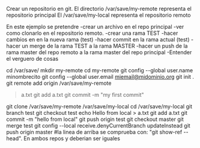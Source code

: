 Crear un repositorio en git.
El directorio /var/save/my-remote representa el repositorio principal
El /var/save/my-local representa el repositorio remoto

En este ejemplo se pretendre 
-crear un archivo en el repo principal
-ver como clonarlo en el repositorio remoto.
-crear una rama TEST
-hacer cambios en en la nueva rama (test)
-hacer commit en la rama actual (test)
-hacer un merge de la rama TEST a la rama MASTER
-hacer un push de la rama master del repo remoto a la rama master del repo principal
-Entender el verguero de cosas

cd /var/save/
mkdir my-remote
cd my-remote
git config --global user.name minombrecito
git config --global user.email miemail@midominio.org
git init .
git remote add origin /var/save/my-remote
> a.txt
git add a.txt
git commit -m "my first commit"


git clone /var/save/my-remote /var/save/my-local
cd /var/save/my-local
git branch test
git checkout test
echo Hello from local > a.txt
git add a.txt
git commit -m "hello from local"
git push origin test
git checkout master
git merge test
git config --local receive.denyCurrentBranch updateInstead
git push origin master 
#la linea de arriba se comprueba con: "git show-ref --head". En ambos repos y deberian ser iguales
